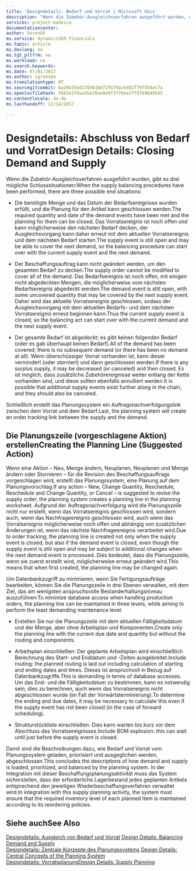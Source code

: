 ```yaml
---
title: 'Designdetails: Bedarf und Vorrat | Microsoft Docs'
description: "Wenn die Zubehör-Ausgleichsverfahren ausgeführt wurden, gibt es drei mögliche Schlusssituationen."
services: project-madeira
documentationcenter: 
author: SorenGP
ms.service: dynamics365-financials
ms.topic: article
ms.devlang: na
ms.tgt_pltfrm: na
ms.workload: na
ms.search.keywords: 
ms.date: 07/01/2017
ms.author: sgroespe
ms.translationtype: HT
ms.sourcegitcommit: ba26b354d235981bd7291f9ac6402779f554ac7a
ms.openlocfilehash: f682e2fdaa5be20ae8e6f3ff6ee2ff4769b48545
ms.contentlocale: de-de
ms.lasthandoff: 12/14/2017

---
```

# <a name="design-details-closing-demand-and-supply"></a><span data-ttu-id="cb227-103">Designdetails: Abschluss von Bedarf und Vorrat</span><span class="sxs-lookup"><span data-stu-id="cb227-103">Design Details: Closing Demand and Supply</span></span>
<span data-ttu-id="cb227-104">Wenn die Zubehör-Ausgleichsverfahren ausgeführt wurden, gibt es drei mögliche Schlusssituationen:</span><span class="sxs-lookup"><span data-stu-id="cb227-104">When the supply balancing procedures have been performed, there are three possible end situations:</span></span>  

-   <span data-ttu-id="cb227-105">Die benötigte Menge und das Datum der Bedarfsereignisse wurden erfüllt, und die Planung für den Artikel kann geschlossen werden.</span><span class="sxs-lookup"><span data-stu-id="cb227-105">The required quantity and date of the demand events have been met and the planning for them can be closed.</span></span> <span data-ttu-id="cb227-106">Das Vorratsereignis ist noch offen und kann möglicherweise den nächsten Bedarf decken, der Ausgleichsvorgang kann daher erneut mit dem aktuellen Vorratsereignis und dem nächsten Bedarf starten.</span><span class="sxs-lookup"><span data-stu-id="cb227-106">The supply event is still open and may be able to cover the next demand, so the balancing procedure can start over with the current supply event and the next demand.</span></span>  

-   <span data-ttu-id="cb227-107">Der Beschaffungsauftrag kann nicht geändert werden, um den gesamten Bedarf zu decken.</span><span class="sxs-lookup"><span data-stu-id="cb227-107">The supply order cannot be modified to cover all of the demand.</span></span> <span data-ttu-id="cb227-108">Das Bedarfsereignis ist noch offen, mit einigen nicht abgedeckten Mengen, die möglicherweise vom nächsten Bedarfsereignis abgedeckt werden.</span><span class="sxs-lookup"><span data-stu-id="cb227-108">The demand event is still open, with some uncovered quantity that may be covered by the next supply event.</span></span> <span data-ttu-id="cb227-109">Daher wird das aktuelle Vorratsereignis geschlossen, sodass der Ausgleichsvorgang mit dem aktuellen Bedarfs- und dem nächsten Vorratsereignis erneut beginnen kann.</span><span class="sxs-lookup"><span data-stu-id="cb227-109">Thus the current supply event is closed, so the balancing act can start over with the current demand and the next supply event.</span></span>  

-   <span data-ttu-id="cb227-110">Der gesamte Bedarf ist abgedeckt; es gibt keinen folgenden Bedarf (oder es gab überhaupt keinen Bedarf).</span><span class="sxs-lookup"><span data-stu-id="cb227-110">All of the demand has been covered; there is no subsequent demand (or there has been no demand at all).</span></span> <span data-ttu-id="cb227-111">Wenn überschüssiger Vorrat vorhanden ist, kann dieser vermindert (oder storniert) und dann geschlossen werden.</span><span class="sxs-lookup"><span data-stu-id="cb227-111">If there is any surplus supply, it may be decreased (or canceled) and then closed.</span></span> <span data-ttu-id="cb227-112">Es ist möglich, dass zusätzliche Zubehörereignisse weiter entlang der Kette vorhanden sind, und diese sollten ebenfalls annulliert werden.</span><span class="sxs-lookup"><span data-stu-id="cb227-112">It is possible that additional supply events exist further along in the chain, and they should also be canceled.</span></span>  

 <span data-ttu-id="cb227-113">Schließlich erstellt das Planungssystem ein Auftragsnachverfolgungslink zwischen dem Vorrat und dem Bedarf.</span><span class="sxs-lookup"><span data-stu-id="cb227-113">Last, the planning system will create an order tracking link between the supply and the demand.</span></span>  

## <a name="creating-the-planning-line-suggested-action"></a><span data-ttu-id="cb227-114">Die Planungszeile (vorgeschlagene Aktion) erstellen</span><span class="sxs-lookup"><span data-stu-id="cb227-114">Creating the Planning Line (Suggested Action)</span></span>  
 <span data-ttu-id="cb227-115">Wenn eine Aktion – Neu, Menge ändern, Neuplanen, Neuplanen und Menge ändern oder Stornieren – für die Revision des Beschaffungsauftrags vorgeschlagen wird, erstellt das Planungssystem, eine Planung auf dem Planungsvorschlag.</span><span class="sxs-lookup"><span data-stu-id="cb227-115">If any action – New, Change Quantity, Reschedule, Reschedule and Change Quantity, or Cancel – is suggested to revise the supply order, the planning system creates a planning line in the planning worksheet.</span></span> <span data-ttu-id="cb227-116">Aufgrund der Auftragsnachverfolgung wird die Planungszeile nicht nur erstellt, wenn das Vorratsereignis geschlossen wird, sondern auch, wenn das Nachfrageereignis geschlossen wird, auch wenn das Vorratsereignis möglicherweise noch offen und abhängig von zusätzlichen Änderungen ist, wenn das nächste Nachfrageereignis verarbeitet wird.</span><span class="sxs-lookup"><span data-stu-id="cb227-116">Due to order tracking, the planning line is created not only when the supply event is closed, but also if the demand event is closed, even though the supply event is still open and may be subject to additional changes when the next demand event is processed.</span></span> <span data-ttu-id="cb227-117">Dies bedeutet, dass die Planungszeile, wenn sie zuerst erstellt wird, möglicherweise erneut geändert wird.</span><span class="sxs-lookup"><span data-stu-id="cb227-117">This means that when first created, the planning line may be changed again.</span></span>  

 <span data-ttu-id="cb227-118">Um Datenbankzugriff zu minimieren, wenn Sie Fertigungsaufträge bearbeiten, können Sie die Planungszeile in drei Ebenen verwalten, mit dem Ziel, das am wenigsten anspruchsvolle Bestanderhaltungsniveau auszuführen:</span><span class="sxs-lookup"><span data-stu-id="cb227-118">To minimize database access when handling production orders, the planning line can be maintained in three levels, while aiming to perform the least demanding maintenance level:</span></span>  

-   <span data-ttu-id="cb227-119">Erstellen Sie nur die Planungszeile mit dem aktuellen Fälligkeitsdatum und der Menge, aber ohne Arbeitsplan und Komponenten.</span><span class="sxs-lookup"><span data-stu-id="cb227-119">Create only the planning line with the current due date and quantity but without the routing and components.</span></span>  

-   <span data-ttu-id="cb227-120">Arbeitsplan einschließen: Der geplante Arbeitsplan wird einschließlich Berechnung des Start- und Enddatum und -Zeiten ausgebreitet.</span><span class="sxs-lookup"><span data-stu-id="cb227-120">Include routing: the planned routing is laid out including calculation of starting and ending dates and times.</span></span> <span data-ttu-id="cb227-121">Dieses ist anspruchvoll in Bezug auf Datenbankzugriffe.</span><span class="sxs-lookup"><span data-stu-id="cb227-121">This is demanding in terms of database accesses.</span></span> <span data-ttu-id="cb227-122">Um das End- und die Fälligkeitsdatum zu bestimmen, kann es notwendig sein, dies zu berechnen, auch wenn das Vorratsereignis nicht abgeschlossen wurde (im Fall der Vorwärtsterminierung).</span><span class="sxs-lookup"><span data-stu-id="cb227-122">To determine the ending and due dates, it may be necessary to calculate this even if the supply event has not been closed (in the case of forward scheduling).</span></span>  

-   <span data-ttu-id="cb227-123">Strukturstückliste einschließen: Dies kann warten bis kurz vor dem Abschluss des Vorratsereignisses.</span><span class="sxs-lookup"><span data-stu-id="cb227-123">Include BOM explosion: this can wait until just before the supply event is closed.</span></span>  

 <span data-ttu-id="cb227-124">Damit sind die Beschreibungen dazu, wie Bedarf und Vorrat vom Planungssystem geladen, priorisiert und ausgeglichen werden, abgeschlossen.</span><span class="sxs-lookup"><span data-stu-id="cb227-124">This concludes the descriptions of how demand and supply is loaded, prioritized, and balanced by the planning system.</span></span> <span data-ttu-id="cb227-125">In der Integration mit dieser Beschaffungsplanungsaktivität muss das System sicherstellen, dass der erforderliche Lagerbestand jedes geplanten Artikels entsprechend den jeweiligen Wiederbeschaffungsverfahren verwaltet wird.</span><span class="sxs-lookup"><span data-stu-id="cb227-125">In integration with this supply planning activity, the system must ensure that the required inventory level of each planned item is maintained according to its reordering policies.</span></span>  

## <a name="see-also"></a><span data-ttu-id="cb227-126">Siehe auch</span><span class="sxs-lookup"><span data-stu-id="cb227-126">See Also</span></span>  
 <span data-ttu-id="cb227-127">[Designdetails: Ausgleich von Bedarf und Vorrat](design-details-balancing-demand-and-supply.md) </span><span class="sxs-lookup"><span data-stu-id="cb227-127">[Design Details: Balancing Demand and Supply](design-details-balancing-demand-and-supply.md) </span></span>  
 <span data-ttu-id="cb227-128">[Designdetails: Zentrale Konzepte des Planungssystems](design-details-central-concepts-of-the-planning-system.md) </span><span class="sxs-lookup"><span data-stu-id="cb227-128">[Design Details: Central Concepts of the Planning System](design-details-central-concepts-of-the-planning-system.md) </span></span>  
 [<span data-ttu-id="cb227-129">Designdetails: Vorratsplanung</span><span class="sxs-lookup"><span data-stu-id="cb227-129">Design Details: Supply Planning</span></span>](design-details-supply-planning.md)

